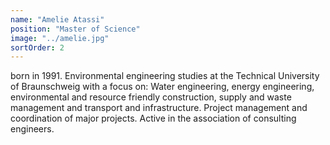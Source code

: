 ```yaml
---
name: "Amelie Atassi"
position: "Master of Science"
image: "../amelie.jpg"
sortOrder: 2
---
```


born in 1991. Environmental engineering studies at the Technical University of Braunschweig with a focus on: Water engineering, energy engineering, environmental and resource friendly construction, supply and waste management and transport and infrastructure. Project management and coordination of major projects. Active in the association of consulting engineers.
